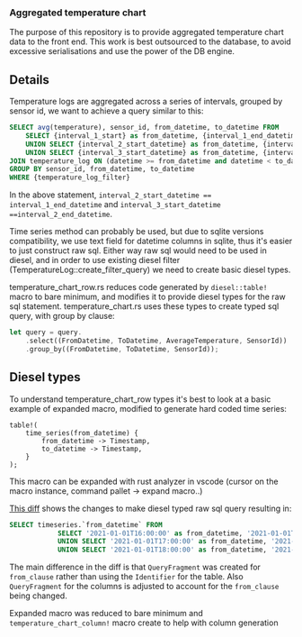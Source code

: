 ### Aggregated temperature chart

The purpose of this repository is to provide aggregated temperature chart data to the front end.
This work is best outsourced to the database, to avoid excessive serialisations and use the power of the DB engine.

## Details

Temperature logs are aggregated across a series of intervals, grouped by sensor id, we want to achieve a query similar to this:
```sql
SELECT avg(temperature), sensor_id, from_datetime, to_datetime FROM 
    SELECT {interval_1_start} as from_datetime, {interval_1_end_datetime} as to_datetime
    UNION SELECT {interval_2_start_datetime} as from_datetime, {interval_2_end_datetime} as to_datetime 
    UNION SELECT {interval_3_start_datetime} as from_datetime, {interval_3_end_datetime} as to_datetime 
JOIN temperature_log ON (datetime >= from_datetime and datetime < to_datetime)
GROUP BY sensor_id, from_datetime, to_datetime
WHERE {temperature_log_filter}
```

In the above statement, `interval_2_start_datetime == interval_1_end_datetime` and `interval_3_start_datetime ==interval_2_end_datetime`.

Time series method can probably be used, but due to sqlite versions compatibility, we use text field for datetime columns in sqlite, thus it's easier to just construct raw sql. 
Either way raw sql would need to be used in diesel, and in order to use existing diesel filter (TemperatureLog::create_filter_query) we need to create basic diesel types.

temperature_chart_row.rs reduces code generated by `diesel::table!` macro to bare minimum, and modifies it to provide diesel types for the raw sql statement. temperature_chart.rs uses these types to create typed sql query, with group by clause:

```rs
let query = query.
    .select((FromDatetime, ToDatetime, AverageTemperature, SensorId))
    .group_by((FromDatetime, ToDatetime, SensorId));
```

## Diesel types

To understand temperature_chart_row types it's best to look at a basic example of expanded macro, modified to generate hard coded time series:

```
table!(
    time_series(from_datetime) {
        from_datetime -> Timestamp,
        to_datetime -> Timestamp,
    }
);
```

This macro can be expanded with rust analyzer in vscode (cursor on the macro instance, command pallet -> expand macro..)

[This diff](https://github.com/msupply-foundation/open-msupply/compare/4744c298335e7fa2de999e9155627cff86723919...2a775d105ef49a0490a21d7df950ab1dd35864d8) shows the changes to make diesel typed raw sql query resulting in:

```sql
SELECT timeseries.`from_datetime` FROM 
            SELECT '2021-01-01T16:00:00' as from_datetime, '2021-01-01T17:00:00' as to_datetime
            UNION SELECT '2021-01-01T17:00:00' as from_datetime, '2021-01-01T18:00:00' as to_datetime
            UNION SELECT '2021-01-01T18:00:00' as from_datetime, '2021-01-01T19:00:00' as to_datetime GROUP BY timeseries.`to_datetime` -- binds: []
```

The main difference in the diff is that `QueryFragment` was created for `from_clause` rather than using the `Identifier` for the table. Also `QueryFragment` for the columns is adjusted to account for the  `from_clause` being changed.

Expanded macro was reduced to bare minimum and `temperature_chart_column!` macro create to help with column generation
